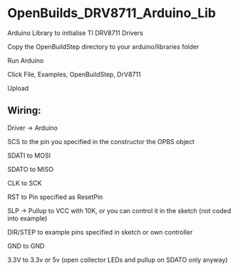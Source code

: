 # OpenBuilds_DRV8711_Arduino_Lib
Arduino Library to initialise TI DRV8711 Drivers

Copy the OpenBuildStep directory to your arduino/libraries folder

Run Arduino

Click File, Examples, OpenBuildStep, DrV8711

Upload

## Wiring:

Driver -> Arduino

SCS to the pin you specified in the constructor the OPBS object

SDATI to MOSI

SDATO to MISO

CLK to SCK

RST to Pin specified as ResetPin

SLP -> Pullup to VCC with 10K, or you can control it in the sketch (not coded into example)

DIR/STEP to example pins specified in sketch or own controller

GND to GND

3.3V to 3.3v or 5v (open collector LEDs and pullup on SDATO only anyway)





